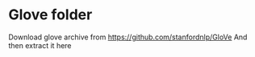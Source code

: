 # Glove folder

Download glove archive from https://github.com/stanfordnlp/GloVe
And then extract it here